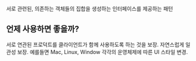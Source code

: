 서로 관련된, 의존하는 객체들의 집합을 생성하는 인터페이스를 제공하는 패턴

## 언제 사용하면 좋을까?

서로 연관된 프로덕트를 클라이언트가 함께 사용하도록 하는 것을 보장. 자연스럽게 일관성 보장. 예를들면 Mac, Linux, Window 각각의 운영체제에 따른 UI 스타일 변경.
